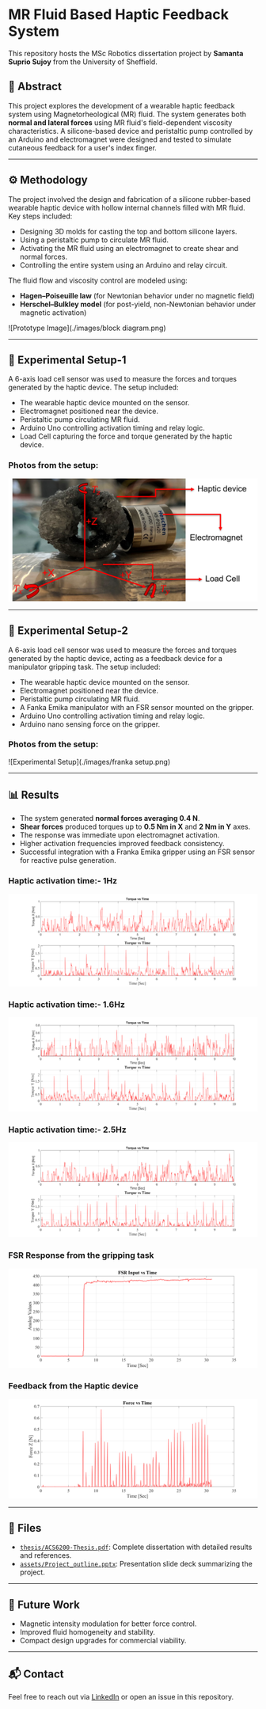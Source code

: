 # MR Fluid Based Haptic Feedback System

This repository hosts the MSc Robotics dissertation project by **Samanta Suprio Sujoy** from the University of Sheffield.

## 📄 Abstract
This project explores the development of a wearable haptic feedback system using Magnetorheological (MR) fluid. The system generates both **normal and lateral forces** using MR fluid's field-dependent viscosity characteristics. A silicone-based device and peristaltic pump controlled by an Arduino and electromagnet were designed and tested to simulate cutaneous feedback for a user's index finger.

---

## ⚙️ Methodology

The project involved the design and fabrication of a silicone rubber-based wearable haptic device with hollow internal channels filled with MR fluid. Key steps included:

- Designing 3D molds for casting the top and bottom silicone layers.
- Using a peristaltic pump to circulate MR fluid.
- Activating the MR fluid using an electromagnet to create shear and normal forces.
- Controlling the entire system using an Arduino and relay circuit.

The fluid flow and viscosity control are modeled using:
- **Hagen–Poiseuille law** (for Newtonian behavior under no magnetic field)
- **Herschel–Bulkley model** (for post-yield, non-Newtonian behavior under magnetic activation)

![Prototype Image](./images/block diagram.png)

---

## 🧪 Experimental Setup-1

A 6-axis load cell sensor was used to measure the forces and torques generated by the haptic device. The setup included:

- The wearable haptic device mounted on the sensor.
- Electromagnet positioned near the device.
- Peristaltic pump circulating MR fluid.
- Arduino Uno controlling activation timing and relay logic.
- Load Cell capturing the force and torque generated by the haptic device.

### Photos from the setup:
![Experimental Setup](./images/setup.png)

---
## 🧪 Experimental Setup-2

A 6-axis load cell sensor was used to measure the forces and torques generated by the haptic device, acting as a feedback device for a manipulator gripping task. The setup included:

- The wearable haptic device mounted on the sensor.
- Electromagnet positioned near the device.
- Peristaltic pump circulating MR fluid.
- A Fanka Emika manipulator with an FSR sensor mounted on the gripper.
- Arduino Uno controlling activation timing and relay logic.
- Arduino nano sensing force on the gripper.

### Photos from the setup:
![Experimental Setup](./images/franka setup.png)

---
## 📊 Results

- The system generated **normal forces averaging 0.4 N**.
- **Shear forces** produced torques up to **0.5 Nm in X** and **2 Nm in Y** axes.
- The response was immediate upon electromagnet activation.
- Higher activation frequencies improved feedback consistency.
- Successful integration with a Franka Emika gripper using an FSR sensor for reactive pulse generation.

### Haptic activation time:- 1Hz
![Torque Response Graph](./images/Torque_1000.png)

### Haptic activation time:- 1.6Hz
![Torque Response Graph](./images/Torque_600.png)

### Haptic activation time:- 2.5Hz
![Torque Response Graph](./images/Torque_400.png)

### FSR Response from the gripping task
![FSR Response](./images/FSR_50.png)

### Feedback from the Haptic device 
![FSR Response](./images/loadcell_50N.png)

---

## 📂 Files
- [`thesis/ACS6200-Thesis.pdf`](./thesis/ACS6200-Thesis.pdf): Complete dissertation with detailed results and references.
- [`assets/Project_outline.pptx`](./assets/Project_outline.pptx): Presentation slide deck summarizing the project.

---

## 🔮 Future Work
- Magnetic intensity modulation for better force control.
- Improved fluid homogeneity and stability.
- Compact design upgrades for commercial viability.

---

## 📬 Contact
Feel free to reach out via [LinkedIn](https://www.linkedin.com/in/samanta-suprio-6891441b1/) or open an issue in this repository.
